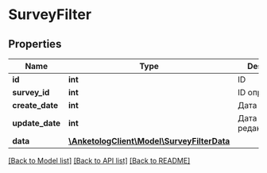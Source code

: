 # SurveyFilter

## Properties
Name | Type | Description | Notes
------------ | ------------- | ------------- | -------------
**id** | **int** | ID | 
**survey_id** | **int** | ID опроса | 
**create_date** | **int** | Дата создания | 
**update_date** | **int** | Дата редактирования | [optional] 
**data** | [**\AnketologClient\Model\SurveyFilterData**](SurveyFilterData.md) |  | [optional] 

[[Back to Model list]](../README.md#documentation-for-models) [[Back to API list]](../README.md#documentation-for-api-endpoints) [[Back to README]](../README.md)


